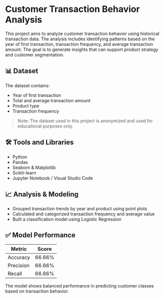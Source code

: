 # Customer Transaction Behavior Analysis

This project aims to analyze customer transaction behavior using historical transaction data. The analysis includes identifying patterns based on the year of first transaction, transaction frequency, and average transaction amount. The goal is to generate insights that can support product strategy and customer segmentation.

## 📊 Dataset

The dataset contains:
- Year of first transaction
- Total and average transaction amount
- Product type
- Transaction frequency

> Note: The dataset used in this project is anonymized and used for educational purposes only.

## 🛠 Tools and Libraries

- Python
- Pandas
- Seaborn & Matplotlib
- Scikit-learn
- Jupyter Notebook / Visual Studio Code

## 📈 Analysis & Modeling

- Grouped transaction trends by year and product using point plots
- Calculated and categorized transaction frequency and average value
- Built a classification model using Logistic Regression

## ✅ Model Performance

| Metric     | Score    |
|------------|----------|
| Accuracy   | 66.66%   |
| Precision  | 66.66%   |
| Recall     | 66.66%   |

The model shows balanced performance in predicting customer classes based on transaction behavior.



